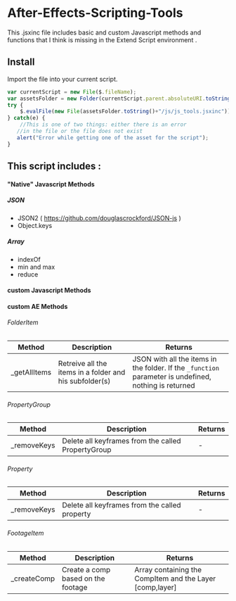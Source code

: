 # After-Effects-Scripting-Tools
This .jsxinc file includes basic and custom Javascript methods and functions that I think is missing in the Extend Script environment .

## Install
Import the file into your current script.
```javascript
var currentScript = new File($.fileName);
var assetsFolder = new Folder(currentScript.parent.absoluteURI.toString()+"/assets");
try {
	$.evalFile(new File(assetsFolder.toString()+"/js/js_tools.jsxinc"));
} catch(e) {
	//This is one of two things: either there is an error
   //in the file or the file does not exist
   alert("Error while getting one of the asset for the script");
}
```
## This script includes : 
#### "Native" Javascript Methods
##### JSON
- JSON2 ( https://github.com/douglascrockford/JSON-js )
- Object.keys

##### Array
- indexOf
- min and max
- reduce

#### custom Javascript Methods
#### custom AE Methods
###### FolderItem
Method | Description | Returns
------ | ----------- | -----------
_getAllItems | Retreive all the items in a folder and his subfolder(s) | JSON with all the items in the folder. If the `_function` parameter is undefined, nothing is returned

###### PropertyGroup
Method | Description | Returns
------ | ----------- | -----------
_removeKeys | Delete all keyframes from the called PropertyGroup | -

###### Property
Method | Description | Returns
------ | ----------- | -----------
_removeKeys | Delete all keyframes from the called property | -

###### FootageItem
Method | Description | Returns
------ | ----------- | -----------
_createComp | Create a comp based on the footage | Array containing the CompItem and the Layer [comp,layer]
